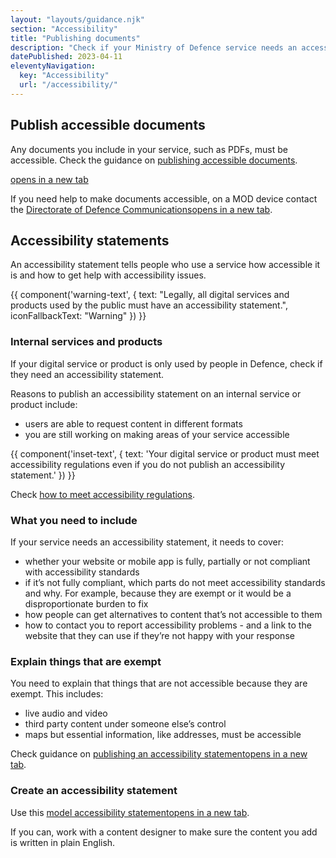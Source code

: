 ```yaml
---
layout: "layouts/guidance.njk"
section: "Accessibility"
title: "Publishing documents"
description: "Check if your Ministry of Defence service needs an accessibility statement, how to create one and make all documents accessible."
datePublished: 2023-04-11
eleventyNavigation:
  key: "Accessibility"
  url: "/accessibility/"
---
```


## Publish accessible documents

Any documents you include in your service, such as PDFs, must be accessible. Check the guidance on [publishing accessible documents](https://www.gov.uk/guidance/publishing-accessible-documents/).

<a href="" target="_blank">   <span class="govuk-visually-hidden">opens in a new tab</span></a>

If you need help to make documents accessible, on a MOD device contact the <a href="https://modgovuk.sharepoint.com/sites/IntranetHeadOffice/SitePages/Defence-Communications.aspx" target="_blank">Directorate of Defence Communications<span class="govuk-visually-hidden">opens in a new tab</span></a>.

## Accessibility statements

An accessibility statement tells people who use a service how accessible it is and how to get help with accessibility issues. 

{{ component('warning-text', {
  text: "Legally, all digital services and products used by the public must have an accessibility statement.",
  iconFallbackText: "Warning"
}) }}

### Internal services and products

If your digital service or product is only used by people in Defence, check if they need an accessibility statement. 

Reasons to publish an accessibility statement on an internal service or product include: 

- users are able to request content in different formats
- you are still working on making areas of your service accessible 

{{ component('inset-text', {
  text: 'Your digital service or product must meet accessibility regulations even if you do not publish an accessibility statement.'
}) }}

Check [how to meet accessibility regulations](/accessibility/meet-accessibility-regulations/).

### What you need to include

If your service needs an accessibility statement, it needs to cover:

- whether your website or mobile app is fully, partially or not compliant with accessibility standards
- if it’s not fully compliant, which parts do not meet accessibility standards and why. For example, because they are exempt or it would be a disproportionate burden to fix
- how people can get alternatives to content that’s not accessible to them
- how to contact you to report accessibility problems - and a link to the website that they can use if they’re not happy with your response

### Explain things that are exempt

You need to explain that things that are not accessible because they are exempt. This includes:

- live audio and video
- third party content under someone else’s control
- maps but essential information, like addresses, must be accessible

Check guidance on <a href="https://www.gov.uk/guidance/make-your-website-or-app-accessible-and-publish-an-accessibility-statement/" target="_blank">publishing an accessibility statement<span class="govuk-visually-hidden">opens in a new tab</span></a>.

### Create an accessibility statement

Use this <a href="https://www.gov.uk/guidance/model-accessibility-statement/" target="_blank">model accessibility statement<span class="govuk-visually-hidden">opens in a new tab</span></a>.

If you can, work with a content designer to make sure the content you add is written in plain English.
